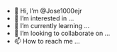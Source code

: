 - 👋 Hi, I’m @Jose1000ejr
- 👀 I’m interested in ...
- 🌱 I’m currently learning ...
- 💞️ I’m looking to collaborate on ...
- 📫 How to reach me ...

<!---
Jose1000ejr/Jose1000ejr is a ✨ special ✨ repository because its `README.md` (this file) appears on your GitHub profile.
You can click the Preview link to take a look at your changes.
--->
